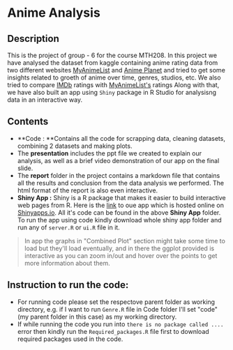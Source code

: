 # Anime Analysis

## Description
This is the project of group - 6 for the course MTH208. In this project we have analysed the dataset from kaggle containing anime rating data from two different websites [MyAnimeList](https://myanimelist.net/) and [Anime Planet](https://www.anime-planet.com/) and tried to get some insights related to groeth of anime over time, genres, studios, etc. We also tried to compare [IMDb](https://www.imdb.com/) ratings with [MyAnimeList's](https://myanimelist.net/) ratings Along with that, we have also built an app using `Shiny` package in R Studio for analysisng data in an interactive way.

## Contents
- **Code : **Contains all the code for scrapping data, cleaning datasets, combining 2 datasets and making plots.
- The **presentation** includes the ppt file we created to explain our analysis, as well as a brief video demonstration of our app on the final slide.
- The **report** folder in the project contains a markdown file that contains all the results and conclusion from the data analysis we performed. The html format of the report is also even interactive.
- **Shiny App :** Shiny is a R package that makes it easier to build interactive web pages from R. Here is the [link](https://shabadpreet.shinyapps.io/shiny_app/) to oue app which is hosted online on [Shinyapps.io](https://shinyapps.io). All it's code can be found in the above **Shiny App** folder. To run the app using code kindly download whole shiny app folder and run any of `server.R` or `ui.R` file in it. 
> In app the graphs in "Combined Plot" section might take some time to load but they'll load eventually, and in there the ggplot provided is interactive as you can zoom in/out and hover over the points to get more information about them.

## Instruction to run the code:
- For running code please set the respectove parent folder as working directory, e.g. if I want to run `Genre.R` file in Code folder I'll set "code"(my parent folder in this case) as my working directory. 
- If while running the code you run into `there is no package called ....` error then kindly run the `Required_packages.R` file first to download required packages used in the code.
